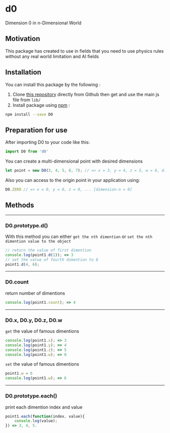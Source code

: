 # d0

Dimension 0 in n-Dimensional World


## Motivation

This package has created to use in fields that you need to use physics rules without any real world limitation and AI fields


## Installation

You can install this package by the following  :

 1. Clone [this repository](https://github.com/Alireza29675/d0) directly from Github then get and use the main js file from `lib/`
 2. Install package using [npm](https://npmjs.org) :
 ```bash
 npm install --save D0
 ```

## Preparation for use 

After importing D0 to your code like this:
```javascript
import D0 from 'd0'
```

You can create a multi-dimensional point with desired dimensions

```javascript
let point = new D0(3, 4, 5, 6, 7); // => x = 3, y = 4, z = 5, w = 6, dimension-5 = 7
```

Also you can access to the origin point in your application using:
```javascript
D0.ZERO // => x = 0, y = 0, z = 0, ... [dimension-n = 0]
```

## Methods

---

### D0.prototype.d()

With this method you can either `get the nth dimention` or `set the nth dimention value to the object`

```Javascript
// return the value of first dimention
console.log(point1.d(1)); => 3
// set the value of fourth dimention to 6
point1.d(4, 6);
```

---

### D0.count

return number of dimentions

```Javascript
console.log(point1.count); => 4
```

---

### D0.x, D0.y, D0.z, D0.w

`get` the value of famous dimentions

```Javascript
console.log(point1.x); => 3
console.log(point1.y); => 4
console.log(point1.z); => 5
console.log(point1.w); => 0
```

`set` the value of famous dimentions

```Javascript
point1.w = 6
console.log(point1.w); => 6
```

---

### D0.prototype.each()

print each dimention index and value

```Javascript
point1.each(function(index, value){
    console.log(value);
}) => 3, 4, 5.
```